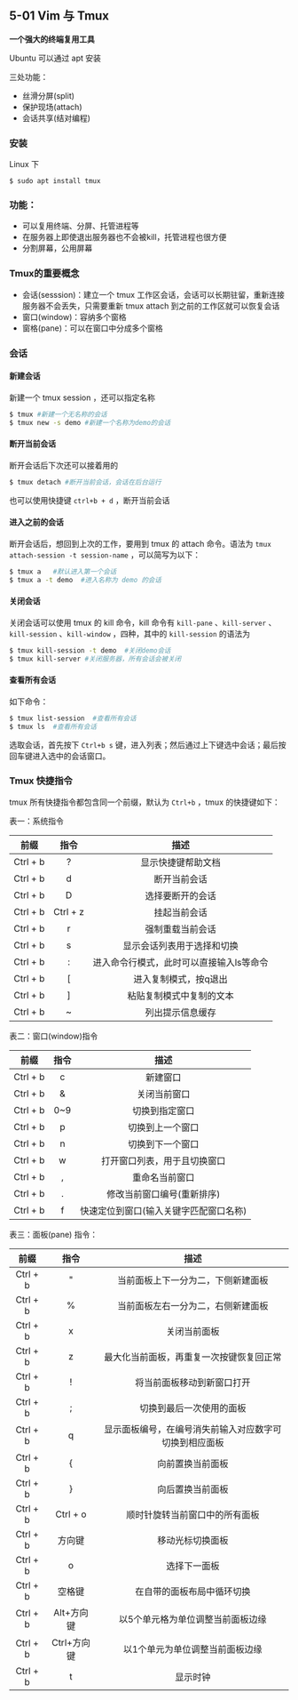 ## 5-01 Vim 与 Tmux

**一个强大的终端复用工具**

Ubuntu 可以通过 apt 安装

三处功能：

- 丝滑分屏(split)
- 保护现场(attach)
- 会话共享(结对编程)



### 安装

Linux 下

```shell
$ sudo apt install tmux
```



### 功能：

- 可以复用终端、分屏、托管进程等
- 在服务器上即使退出服务器也不会被kill，托管进程也很方便
- 分割屏幕，公用屏幕



### Tmux的重要概念

- 会话(sesssion)：建立一个 tmux 工作区会话，会话可以长期驻留，重新连接服务器不会丢失，只需要重新 tmux attach 到之前的工作区就可以恢复会话
- 窗口(window)：容纳多个窗格
- 窗格(pane)：可以在窗口中分成多个窗格



### 会话

#### 新建会话

新建一个 tmux session ，还可以指定名称

```bash
$ tmux #新建一个无名称的会话
$ tmux new -s demo #新建一个名称为demo的会话
```

#### 断开当前会话

断开会话后下次还可以接着用的

```bash
$ tmux detach #断开当前会话，会话在后台运行
```

也可以使用快捷键 `ctrl+b + d`  ，断开当前会话

#### 进入之前的会话

断开会话后，想回到上次的工作，要用到 tmux 的 attach 命令。语法为 `tmux attach-session -t session-name`  ，可以简写为以下：

```bash
$ tmux a   #默认进入第一个会话
$ tmux a -t demo  #进入名称为 demo 的会话
```

#### 关闭会话

关闭会话可以使用 tmux 的 kill 命令，kill 命令有 `kill-pane` 、`kill-server` 、`kill-session`  、`kill-window`  ，四种，其中的 `kill-session`  的语法为

```bash
$ tmux kill-session -t demo  #关闭demo会话
$ tmux kill-server #关闭服务器，所有会话会被关闭
```

#### 查看所有会话

如下命令：

```bash
$ tmux list-session  #查看所有会话
$ tmux ls  #查看所有会话
```

选取会话，首先按下 `Ctrl+b s` 键，进入列表；然后通过上下键选中会话；最后按回车键进入选中的会话窗口。



### Tmux 快捷指令

tmux 所有快捷指令都包含同一个前缀，默认为 `Ctrl+b` ，tmux 的快捷键如下：

表一：系统指令

|   前缀   |   指令   |                   描述                   |
| :------: | :------: | :--------------------------------------: |
| Ctrl + b |    ?     |            显示快捷键帮助文档            |
| Ctrl + b |    d     |               断开当前会话               |
| Ctrl + b |    D     |             选择要断开的会话             |
| Ctrl + b | Ctrl + z |               挂起当前会话               |
| Ctrl + b |    r     |             强制重载当前会话             |
| Ctrl + b |    s     |        显示会话列表用于选择和切换        |
| Ctrl + b |    :     | 进入命令行模式，此时可以直接输入ls等命令 |
| Ctrl + b |    [     |          进入复制模式，按q退出           |
| Ctrl + b |    ]     |         粘贴复制模式中复制的文本         |
| Ctrl + b |    ~     |             列出提示信息缓存             |

表二：窗口(window)指令

|   前缀   | 指令 |                  描述                  |
| :------: | :--: | :------------------------------------: |
| Ctrl + b |  c   |                新建窗口                |
| Ctrl + b |  &   |              关闭当前窗口              |
| Ctrl + b | 0~9  |             切换到指定窗口             |
| Ctrl + b |  p   |            切换到上一个窗口            |
| Ctrl + b |  n   |            切换到下一个窗口            |
| Ctrl + b |  w   |      打开窗口列表，用于且切换窗口      |
| Ctrl + b |  ,   |             重命名当前窗口             |
| Ctrl + b |  .   |       修改当前窗口编号(重新排序)       |
| Ctrl + b |  f   | 快速定位到窗口(输入关键字匹配窗口名称) |

表三：面板(pane) 指令：

|   前缀   |    指令     |                          描述                          |
| :------: | :---------: | :----------------------------------------------------: |
| Ctrl + b |      "      |           当前面板上下一分为二，下侧新建面板           |
| Ctrl + b |      %      |           当前面板左右一分为二，右侧新建面板           |
| Ctrl + b |      x      |                      关闭当前面板                      |
| Ctrl + b |      z      |        最大化当前面板，再重复一次按键恢复回正常        |
| Ctrl + b |      !      |               将当前面板移动到新窗口打开               |
| Ctrl + b |      ;      |                切换到最后一次使用的面板                |
| Ctrl + b |      q      | 显示面板编号，在编号消失前输入对应数字可切换到相应面板 |
| Ctrl + b |      {      |                    向前置换当前面板                    |
| Ctrl + b |      }      |                    向后置换当前面板                    |
| Ctrl + b |  Ctrl + o   |             顺时针旋转当前窗口中的所有面板             |
| Ctrl + b |   方向键    |                    移动光标切换面板                    |
| Ctrl + b |      o      |                      选择下一面板                      |
| Ctrl + b |   空格键    |               在自带的面板布局中循环切换               |
| Ctrl + b | Alt+方向键  |           以5个单元格为单位调整当前面板边缘            |
| Ctrl + b | Ctrl+方向键 |            以1个单元为单位调整当前面板边缘             |
| Ctrl + b |      t      |                        显示时钟                        |

